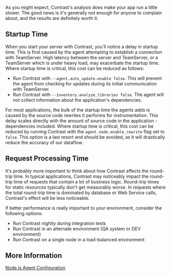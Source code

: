 <!--
title: "How Does The Node Agent Affect App Performance?"
description: "Tips to improve app performance with the Node agent"
tags: "node agent performance latency startup"
-->

As you might expect, Contrast's analysis does make your app run a little slower. The good news is it's generally not enough for anyone to complain about, and the results are definitely worth it.

## Startup Time

When you start your server with Contrast, you'll notice a delay in startup time. This is first caused by the agent attempting to establish a connection with TeamServer. High latency between the server and TeamServer, or a TeamServer which is under heavy load, may exacerbate the startup time. Where startup time is critical, this cost can be reduced as follows:
* Run Contrast with `--agent.auto_update.enable false`. This will prevent the agent from checking for updates during its initial communication with TeamServer.
* Run Contrast with `--inventory.analyze_libraries false`. The agent will not collect information about the application's dependencies.

For most applications, the bulk of the startup time the agents adds is caused by the source code rewrites it performs for instrumentation. This delay scales directly with the amount of source code in the application - dependencies included. Where startup time is critical, this cost can be reduced by running Contrast with the `agent.node.enable_rewrite` flag set to `false`. This option is a last resort and should be avoided, as it will drastically reduce the accuracy of our dataflow.

## Request Processing Time

It's probably more important to think about how Contrast affects the round-trip time. In typical applications, Contrast may noticeably impact the round-trip time of requests that contain a lot of business logic. Round-trip times for static resources typically don't get measurably worse. In requests where the total round-trip time is dominated by database or Web Service calls, Contrast's effect will be less noticeable.

If better performance is really important to your environment, consider the following options:

* Run Contrast nightly during integration tests
* Run Contrast in an alternate environment (QA system or DEV environment)
* Run Contrast on a single node in a load-balanced environment

## More Information

[Node.js Agent Configuration](installation-node.html#node-config)
